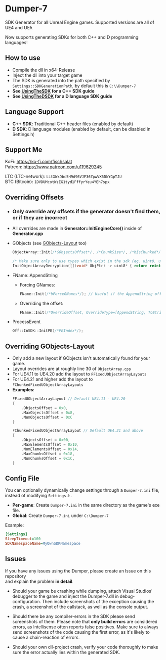 
# Dumper-7

SDK Generator for all Unreal Engine games. Supported versions are all of UE4 and UE5.

Now supports generating SDKs for both C++ and D programming languages!

## How to use

- Compile the dll in x64-Release
- Inject the dll into your target game
- The SDK is generated into the path specified by `Settings::SDKGenerationPath`, by default this is `C:\\Dumper-7`
- **See [UsingTheSDK](UsingTheSDK.md) for a C++ SDK guide**
- **See [UsingTheDSDK](UsingTheDSDK.md) for a D language SDK guide**

## Language Support

- **C++ SDK**: Traditional C++ header files (enabled by default)
- **D SDK**: D language modules (enabled by default, can be disabled in Settings.h)
## Support Me

KoFi: https://ko-fi.com/fischsalat \
Patreon: https://www.patreon.com/u119629245

LTC (LTC-network): `LLtXWxDbc5H9d96VJF36ZpwVX6DkYGpTJU` \
BTC (Bitcoin): `1DVDUMcotWzEG1tyd1FffyrYeu4YEh7spx`

## Overriding Offsets

- ### Only override any offsets if the generator doesn't find them, or if they are incorrect
- All overrides are made in **Generator::InitEngineCore()** inside of **Generator.cpp**

- GObjects (see [GObjects-Layout](#overriding-gobjects-layout) too)
  ```cpp
  ObjectArray::Init(/*GObjectsOffset*/, /*ChunkSize*/, /*bIsChunked*/);
  ```
  ```cpp
  /* Make sure only to use types which exist in the sdk (eg. uint8, uint64) */
  InitObjectArrayDecryption([](void* ObjPtr) -> uint8* { return reinterpret_cast<uint8*>(uint64(ObjPtr) ^ 0x8375); });
  ```
- FName::AppendString
  - Forcing GNames:
    ```cpp
    FName::Init(/*bForceGNames*/); // Useful if the AppendString offset is wrong
    ```
  - Overriding the offset:
    ```cpp
    FName::Init(/*OverrideOffset, OverrideType=[AppendString, ToString, GNames], bIsNamePool*/);
    ```
- ProcessEvent
  ```cpp
  Off::InSDK::InitPE(/*PEIndex*/);
  ```
## Overriding GObjects-Layout
- Only add a new layout if GObjects isn't automatically found for your game.
- Layout overrides are at roughly line 30 of `ObjectArray.cpp`
- For UE4.11 to UE4.20 add the layout to `FFixedUObjectArrayLayouts`
- For UE4.21 and higher add the layout to `FChunkedFixedUObjectArrayLayouts`
- **Examples:**
  ```cpp
  FFixedUObjectArrayLayout // Default UE4.11 - UE4.20
  {
      .ObjectsOffset = 0x0,
      .MaxObjectsOffset = 0x8,
      .NumObjectsOffset = 0xC
  }
  ```
  ```cpp
  FChunkedFixedUObjectArrayLayout // Default UE4.21 and above
  {
      .ObjectsOffset = 0x00,
      .MaxElementsOffset = 0x10,
      .NumElementsOffset = 0x14,
      .MaxChunksOffset = 0x18,
      .NumChunksOffset = 0x1C,
  }
  ```

## Config File
You can optionally dynamically change settings through a `Dumper-7.ini` file, instead of modifying `Settings.h`.
- **Per-game**: Create `Dumper-7.ini` in the same directory as the game's exe file.
- **Global**: Create `Dumper-7.ini` under `C:\Dumper-7`

Example:
```ini
[Settings]
SleepTimeout=100
SDKNamespaceName=MyOwnSDKNamespace
```
## Issues

If you have any issues using the Dumper, please create an Issue on this repository\
and explain the problem **in detail**.

- Should your game be crashing while dumping, attach Visual Studios' debugger to the game and inject the Dumper-7.dll in debug-configuration.
Then include screenshots of the exception causing the crash, a screenshot of the callstack, as well as the console output.

- Should there be any compiler-errors in the SDK please send screenshots of them. Please note that **only build errors** are considered errors, as Intellisense often reports false positives.
Make sure to always send screenshots of the code causing the first error, as it's likely to cause a chain-reaction of errors.

- Should your own dll-project crash, verify your code thoroughly to make sure the error actually lies within the generated SDK.
